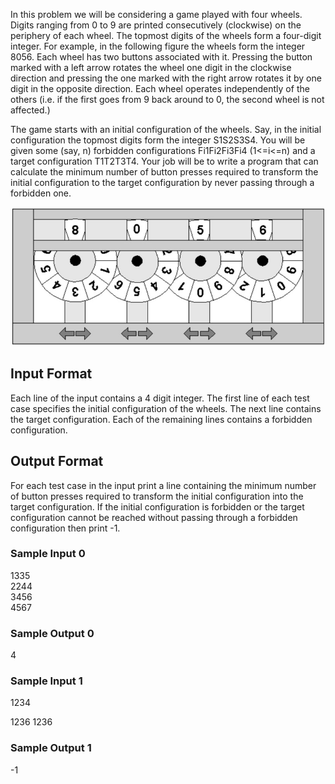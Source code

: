 In this problem we will be considering a game played with four wheels. Digits ranging from 0 to 9 are printed consecutively (clockwise) on the periphery of each wheel. The topmost digits of the wheels form a four-digit integer. For example, in the following figure the wheels form the integer 8056. Each wheel has two buttons associated with it. Pressing the button marked with a left arrow rotates the wheel one digit in the clockwise direction and pressing the one marked with the right arrow rotates it by one digit in the opposite direction. Each wheel operates independently of the others (i.e. if the first goes from 9 back around to 0, the second wheel is not affected.)

The game starts with an initial configuration of the wheels. Say, in the initial configuration the topmost digits form the integer S1S2S3S4. You will be given some (say, n) forbidden configurations Fi1Fi2Fi3Fi4 (1<=i<=n) and a target configuration T1T2T3T4. Your job will be to write a program that can calculate the minimum number of button presses required to transform the initial configuration to the target configuration by never passing through a forbidden one.

![Wheels](wheels.jpg)

<h2>Input Format</h2>

Each line of the input contains a 4 digit integer. The first line of each test case specifies the initial configuration of the wheels. The next line contains the target configuration. Each of the remaining lines contains a forbidden configuration.

<h2>Output Format</h2>

For each test case in the input print a line containing the minimum number of button presses required to transform the initial configuration into the target configuration. If the initial configuration is forbidden or the target configuration cannot be reached without passing through a forbidden configuration then print -1.

<h3>Sample Input 0</h3>
1335<br/>
2244<br/>
3456<br/>
4567

<h3>Sample Output 0</h3>
4

<h3>Sample Input 1</h3>
1234

1236
1236

<h3>Sample Output 1</h3>
-1
